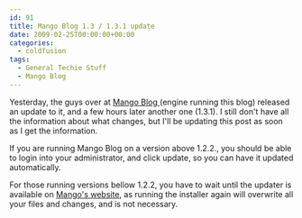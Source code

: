 ```yaml
---
id: 91
title: Mango Blog 1.3 / 1.3.1 update
date: 2009-02-25T00:00:00+00:00
categories:
  - coldfusion
tags:
  - General Techie Stuff
  - Mango Blog
---
```

Yesterday, the guys over at <a href="http://www.mangoblog.org/" target="_blank">Mango Blog </a>(engine running this blog) released an update to it, and a few hours later another one (1.3.1). I still don't have all the information about what changes, but I'll be updating this post as soon as I get the information.
  
If you are running Mango Blog on a version above 1.2.2., you should be able to login into your administrator, and click update, so you can have it updated automatically.

For those running versions bellow 1.2.2, you have to wait until the updater is available on <a href="http://www.mangoblog.org/docs/downloads" target="_blank">Mango's website</a>, as running the installer again will overwrite all your files and changes, and is not necessary.

